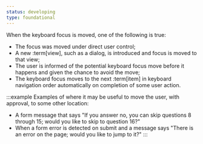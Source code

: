 ```yaml
---
status: developing
type: foundational
---
```


When the keyboard focus is moved, one of the following is true:
- The focus was moved under direct user control;
- A new :term[view], such as a dialog, is introduced and focus is moved to that view;
- The user is informed of the potential keyboard focus move before it happens and given the chance to avoid the move;
- The keyboard focus moves to the next :term[item] in keyboard navigation order automatically on completion of some user action.

:::example
Examples of where it may be useful to move the user, with approval, to some other location:
- A form message that says "If you answer no, you can skip questions 8 through 15; would you like to skip to question 16?"
- When a form error is detected on submit and a message says "There is an error on the page; would you like to jump to it?"
:::